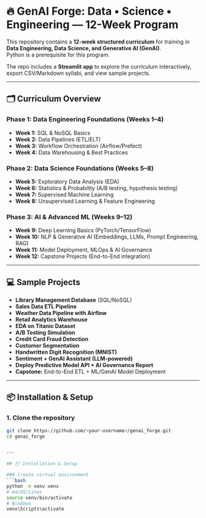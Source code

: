 # 🔥 GenAI Forge: Data • Science • Engineering — 12-Week Program

This repository contains a **12-week structured curriculum** for training in  
**Data Engineering, Data Science, and Generative AI (GenAI)**.  
Python is a prerequisite for this program.

The repo includes a **Streamlit app** to explore the curriculum interactively, export CSV/Markdown syllabi, and view sample projects.

---

## 🗂️ Curriculum Overview

### Phase 1: Data Engineering Foundations (Weeks 1–4)
- **Week 1:** SQL & NoSQL Basics  
- **Week 2:** Data Pipelines (ETL/ELT)  
- **Week 3:** Workflow Orchestration (Airflow/Prefect)  
- **Week 4:** Data Warehousing & Best Practices  

### Phase 2: Data Science Foundations (Weeks 5–8)
- **Week 5:** Exploratory Data Analysis (EDA)  
- **Week 6:** Statistics & Probability (A/B testing, hypothesis testing)  
- **Week 7:** Supervised Machine Learning  
- **Week 8:** Unsupervised Learning & Feature Engineering  

### Phase 3: AI & Advanced ML (Weeks 9–12)
- **Week 9:** Deep Learning Basics (PyTorch/TensorFlow)  
- **Week 10:** NLP & Generative AI (Embeddings, LLMs, Prompt Engineering, RAG)  
- **Week 11:** Model Deployment, MLOps & AI Governance  
- **Week 12:** Capstone Projects (End-to-End integration)

---

## 💻 Sample Projects

- **Library Management Database** (SQL/NoSQL)  
- **Sales Data ETL Pipeline**  
- **Weather Data Pipeline with Airflow**  
- **Retail Analytics Warehouse**  
- **EDA on Titanic Dataset**  
- **A/B Testing Simulation**  
- **Credit Card Fraud Detection**  
- **Customer Segmentation**  
- **Handwritten Digit Recognition (MNIST)**  
- **Sentiment + GenAI Assistant (LLM-powered)**  
- **Deploy Predictive Model API + AI Governance Report**  
- **Capstone:** End-to-End ETL + ML/GenAI Model Deployment  

---

## 📦 Installation & Setup

### 1. Clone the repository
```bash
git clone https://github.com/<your-username>/genai_forge.git
cd genai_forge


---

## 📦 Installation & Setup

### Create virtual environment
```bash
python -m venv venv
# macOS/Linux
source venv/bin/activate
# Windows
venv\Scripts\activate
